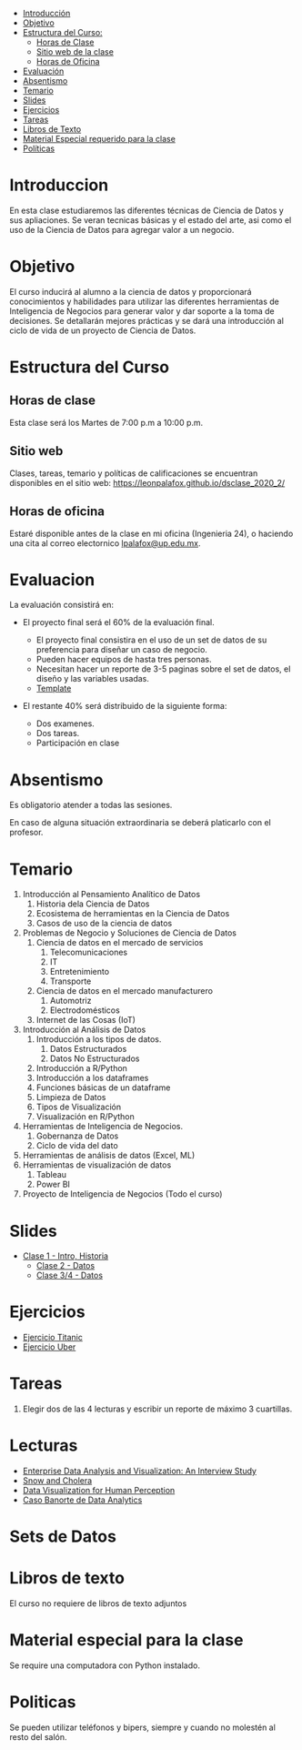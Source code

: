 

- [Introducción](#introduccion)
- [Objetivo](#objetivo)
- [Estructura del Curso:](#estrctura-del-curso)
	- [Horas de Clase](#horas-de-clase)
	- [Sitio web de la clase](#sitio-web)
	- [Horas de Oficina](#horas-de-oficina)
- [Evaluación](#evaluacion)
- [Absentismo](#absentismo)
- [Temario](#temario)
- [Slides](#slides)
- [Ejercicios](#ejercicios)
- [Tareas](#tareas)
- [Libros de Texto](#libros-de-texto)
- [Material Especial requerido para la clase](#material-especial-para-clase)
- [Políticas](#politicas)


# Introduccion

En esta clase estudiaremos las diferentes técnicas de Ciencia de Datos y sus apliaciones. Se veran tecnicas básicas y el estado del arte, asi como el uso de la Ciencia de Datos para agregar valor a un negocio.

# Objetivo

El curso inducirá al alumno a la ciencia de datos y proporcionará conocimientos y habilidades para utilizar las diferentes herramientas de Inteligencia de Negocios para generar valor y dar soporte a la toma de decisiones. Se detallarán mejores prácticas y se dará una introducción al ciclo de vida de un proyecto de Ciencia de Datos.

# Estructura del Curso

## Horas de clase

Esta clase será los Martes de 7:00 p.m a 10:00 p.m.

## Sitio web

Clases, tareas, temario y políticas de calificaciones se encuentran disponibles en el sitio web: https://leonpalafox.github.io/dsclase_2020_2/

## Horas de oficina

Estaré disponible antes de la clase en mi oficina (Ingenieria 24), o haciendo una cita al correo electornico lpalafox@up.edu.mx.

# Evaluacion

La evaluación consistirá en:

- El proyecto final será el 60% de la evaluación final.
    - El proyecto final consistira en el uso de un set de datos de su preferencia para diseñar un caso de negocio.
	- Pueden hacer equipos de hasta tres personas.
	- Necesitan hacer un reporte de 3-5 paginas sobre el set de datos, el diseño y las variables usadas.
    - [Template](https://github.com/leonpalafox/dsclase/blob/master/Resources/TemplateProyecto.docx)

- El restante 40% será distribuido de la siguiente forma:
	- Dos examenes. 
	- Dos tareas.
  - Participación en clase


# Absentismo
Es obligatorio atender a todas las sesiones.

En caso de alguna situación extraordinaria se deberá platicarlo con el profesor.

# Temario

1.  Introducción al Pensamiento Analítico de Datos
    1. Historia dela Ciencia de Datos
    2. Ecosistema de herramientas en la Ciencia de Datos
    3. Casos de uso de la ciencia de datos
2.  Problemas de Negocio y Soluciones de Ciencia de Datos
    1. Ciencia de datos en el mercado de servicios
        1. Telecomunicaciones
        2. IT
        3. Entretenimiento
        4. Transporte
    2. Ciencia de datos en el mercado manufacturero
        1. Automotriz
        2. Electrodomésticos
    3. Internet de las Cosas (IoT)
3.  Introducción al Análisis de Datos
    1. Introducción a los tipos de datos.
        1. Datos Estructurados
        2. Datos No Estructurados
    2. Introducción a R/Python
    3. Introducción a los dataframes 
    4. Funciones básicas de un dataframe
    5. Limpieza de Datos
    6. Tipos de Visualización
    7. Visualización en R/Python
4.  Herramientas de Inteligencia de Negocios.
    1. Gobernanza de Datos
    2. Ciclo de vida del dato
5.  Herramientas de análisis de datos (Excel, ML)
6.  Herramientas de visualización de datos
    1. Tableau
    2. Power BI
7.  Proyecto de Inteligencia de Negocios (Todo el curso)



# Slides

- [Clase 1 - Intro, Historia](https://github.com/leonpalafox/dsclase_2020_2/blob/master/Slides/Clase_1_20192.pptx)
    - [Clase 2 - Datos](https://github.com/leonpalafox/dsclase_2020_2/blob/master/Slides/Clase_2_20192.pptx)
    - [Clase 3/4 - Datos](https://github.com/leonpalafox/dsclase_2020_2/blob/master/Slides/Clase_3_20192.pptx)




# Ejercicios
- [Ejercicio Titanic](https://github.com/leonpalafox/dsclase_2019_1/blob/master/Capitulo1Introduccion/IntroduccionPythonTitanic.ipynb)
- [Ejercicio Uber](https://colab.research.google.com/drive/1w3risI6kOJD2n_Fkn1PMvHgfeX7csyDZ?usp=sharing)


# Tareas

1. Elegir dos de las 4 lecturas y escribir un reporte de máximo 3 cuartillas.

# Lecturas

- [Enterprise Data Analysis and Visualization: An Interview Study](https://github.com/leonpalafox/dsclase/blob/master/Lecturas/2012-EnterpriseAnalysisInterviews-VAST.pdf)
- [Snow and Cholera](https://www.inferentialthinking.com/chapters/02/causality-and-experiments)
- [Data Visualization for Human Perception](https://www.interaction-design.org/literature/book/the-encyclopedia-of-human-computer-interaction-2nd-ed/data-visualization-for-human-perception)
- [Caso Banorte de Data Analytics](https://hbr.org/2018/01/how-one-company-made-its-analytics-investment-pay-off)

# Sets de Datos



# Libros de texto

El curso no requiere de libros de texto adjuntos

# Material especial para la clase

Se require una computadora con Python instalado.

# Politicas

Se pueden utilizar teléfonos y bipers, siempre y cuando no molestén al resto del salón.




